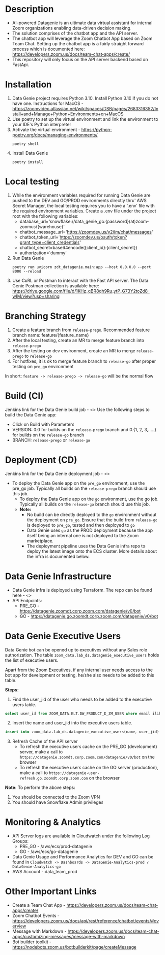 # Description
* AI-powered Datagenie is an ultimate data virtual assistant for internal Zoom organizations enabling data-driven decision making. 
* The solution comprises of the chatbot app and the API server. 
* The chatbot app will leverage the Zoom Chatbot App based on Zoom Team Chat. Setting up the chatbot app is a fairly straight forward process which is documented here: https://developers.zoom.us/docs/team-chat-apps/create/
* This repository will only focus on the API server backend based on FastApi.

# Installation
1. Data Genie project requires Python 3.10. Install Python 3.10 if you do not have one. Instructions for MacOS - https://zoomvideo.atlassian.net/wiki/spaces/DSB/pages/2683316352/Install+and+Manage+Python+Environments+on+MacOS
2. Use poetry to set up the virtual environment and link the environment to your IDE's Python interpreter
4. Activate the virtual environment - https://python-poetry.org/docs/managing-environments/
    ```shell
    poetry shell
   ```
5. Install Data Genie
    ```shell
    poetry install
   ```

# Local testing
1. While the environment variables required for running Data Genie are pushed to the DEV and GO/PROD environments directly thru' AWS Secret Manager, the local testing requires you to have a '.env' file with the required environment variables. 
   Create a .env file under the project root with the following variables:
   * database_url='snowflake://data_genie_go:{password}(at)zoom-zoomus/{warehouse}'
   * chatbot_message_url='https://zoomdev.us/v2/im/chat/messages'
   * chatbot_token_url='https://zoomdev.us/oauth/token?grant_type=client_credentials'
   * chatbot_secret=base64encode({client_id}:{client_secret})
   * authorization='dummy'
2. Run Data Genie
    ```shell
    poetry run uvicorn zdt_datagenie.main:app --host 0.0.0.0 --port 8000 --reload
   ```
3. Use CuRL or Postman to interact with the Fast API server. The Data Genie Postman collection is available here: https://drive.google.com/file/d/1KHz_qBR8qh9Ru_ytP_G73Y2toZd8-wIM/view?usp=sharing

# Branching Strategy
1. Create a feature branch from `release-prego`. Recommended feature branch name: feature/{feature_name}
2. After the local testing, create an MR to merge feature branch into `release-prego`
3. After the testing on dev environment, create an MR to merge `release-prego` to `release-go`
4. For hotfixes, it is ok to merge feature branch to `release-go` after proper testing on `pre_go` environment

In short: `feature -> release-prego -> release-go` will be the normal flow

# Build (CI)
Jenkins link for the Data Genie build job - <>
Use the following steps to build the Data Genie app:
  * Click on Build with Parameters
  * VERSION: 0.0 for builds on the `release-prego` branch and 0.{1, 2, 3,.....} for builds on the `release-go` branch
  * BRANCH: `release-prego` or `release-go`

# Deployment (CD)
Jenkins link for the Data Genie deployment job - <>
* To deploy the Data Genie app on the `pre_go` environment, use the pre_go job. Typically all builds on the `release-prego` branch should use this job.
  * To deploy the Data Genie app on the `go` environment, use the go job. Typically all builds on the `release-go` branch should use this job.
  * **Note:** 
    * No build can be directly deployed to the `go` environment without the deployment on `pre_go`. Ensure that the build from `release-go` is deployed to `pre_go`, tested and then deployed to `go`
    * Data Genie uses `go` as the PROD deployment because the app itself being an internal one is not deployed to the Zoom marketplace.
    * The deployment pipeline uses the Data Genie infra repo to deploy the latest image onto the ECS cluster. More details about the infra is documented below. 

# Data Genie Infrastructure
* Data Genie infra is deployed using Terraform. The repo can be found here - <>
* API Endpoints: 
  * PRE_GO - https://datagenie.zoomdt.corp.zoom.com/datagenie/v0/bot
  * GO - https://datagenie.go.zoomdt.corp.zoom.com/datagenie/v0/bot

# Data Genie Executive Users
Data Genie bot can be opened up to executives without any Sales role authorization. The table `zoom_data.lab_ds.datagenie_executive_users` holds the list of executive users. 

Apart from the Zoom Executives, if any internal user needs access to the bot app for development or testing, he/she also needs to be added to this table.

**Steps:**

1. Find the user_jid of the user who needs to be added to the executive users table. 
```sql
select user_id from ZOOM_DATA.ELT.DW_PRODUCT_D_ZM_USER where email ilike '%firstname.lastname@zoom.us%';
```
2. Insert the name and user_jid into the executive users table.

```sql
insert into zoom_data.lab_ds.datagenie_executive_users(name, user_jid) values('<Firstname> <Lastname>', '<user_jid>@xmpp.zoom.us');
```

3. Refresh Cache of the API server 
   * To refresh the executive users cache on the PRE_GO (development) server, make a call to ```https://datagenie.zoomdt.corp.zoom.com/datagenie/v0/bot``` on the browser
   * To refresh the executive users cache on the GO server (production), make a call to ```https://datagenie-user-refresh.go.zoomdt.corp.zoom.com``` on the browser

**Note:** To perform the above steps:
1. You should be connected to the Zoom VPN
2. You should have Snowflake Admin privileges 

# Monitoring & Analytics
* API Server logs are available in Cloudwatch under the following Log Groups:
  * PRE_GO - /aws/ecs/prod-datagenie
  * GO - /aws/ecs/go-datagenie
* Data Genie Usage and Performance Analytics for DEV and GO can be found in `Cloudwatch -> Dashboards -> DataGenie-Analytics-prod / DataGenie-Analytics-go`
* AWS Account - data_team_prod

# Other Important Links
* Create a Team Chat App - https://developers.zoom.us/docs/team-chat-apps/create/
* Zoom Chatbot Events - https://developers.zoom.us/docs/api/rest/reference/chatbot/events/#overview
* Message with Markdown - https://developers.zoom.us/docs/team-chat-apps/customizing-messages/message-with-markdown 
* Bot builder toolkit - https://nodebots.zoom.us/botbuilderkit/page/createMessage
